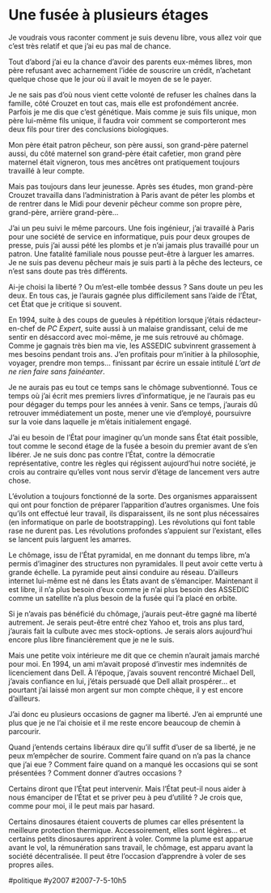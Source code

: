 # Une fusée à plusieurs étages

Je voudrais vous raconter comment je suis devenu libre, vous allez voir que c’est très relatif et que j’ai eu pas mal de chance.

Tout d’abord j’ai eu la chance d’avoir des parents eux-mêmes libres, mon père refusant avec acharnement l’idée de souscrire un crédit, n’achetant quelque chose que le jour où il avait le moyen de se le payer.

Je ne sais pas d’où nous vient cette volonté de refuser les chaînes dans la famille, côté Crouzet en tout cas, mais elle est profondément ancrée. Parfois je me dis que c’est génétique. Mais comme je suis fils unique, mon père lui-même fils unique, il faudra voir comment se comporteront mes deux fils pour tirer des conclusions biologiques.

Mon père était patron pêcheur, son père aussi, son grand-père paternel aussi, du côté maternel son grand-père était cafetier, mon grand père maternel était vigneron, tous mes ancêtres ont pratiquement toujours travaillé à leur compte.

Mais pas toujours dans leur jeunesse. Après ses études, mon grand-père Crouzet travailla dans l’administration à Paris avant de péter les plombs et de rentrer dans le Midi pour devenir pêcheur comme son propre père, grand-père, arrière grand-père…

J’ai un peu suivi le même parcours. Une fois ingénieur, j’ai travaillé à Paris pour une société de service en informatique, puis pour deux groupes de presse, puis j’ai aussi pété les plombs et je n’ai jamais plus travaillé pour un patron. Une fatalité familiale nous pousse peut-être à larguer les amarres. Je ne suis pas devenu pêcheur mais je suis parti à la pêche des lecteurs, ce n’est sans doute pas très différents.

Ai-je choisi la liberté ? Ou m’est-elle tombée dessus ? Sans doute un peu les deux. En tous cas, je l’aurais gagnée plus difficilement sans l’aide de l’État, cet État que je critique si souvent.

En 1994, suite à des coups de gueules à répétition lorsque j’étais rédacteur-en-chef de *PC Expert*, suite aussi à un malaise grandissant, celui de me sentir en désaccord avec moi-même, je me suis retrouvé au chômage. Comme je gagnais très bien ma vie, les ASSEDIC subvinrent grassement à mes besoins pendant trois ans. J’en profitais pour m’initier à la philosophie, voyager, prendre mon temps… finissant par écrire un essaie intitulé *L’art de ne rien faire sans fainéanter*.

Je ne aurais pas eu tout ce temps sans le chômage subventionné. Tous ce temps où j’ai écrit mes premiers livres d’informatique, je ne l’aurais pas eu pour dégager du temps pour les années à venir. Sans ce temps, j’aurais dû retrouver immédiatement un poste, mener une vie d’employé, poursuivre sur la voie dans laquelle je m’étais initialement engagé.

J’ai eu besoin de l’État pour imaginer qu’un monde sans État était possible, tout comme le second étage de la fusée a besoin du premier avant de s’en libérer. Je ne suis donc pas contre l’État, contre la démocratie représentative, contre les règles qui régissent aujourd’hui notre société, je crois au contraire qu’elles vont nous servir d’étage de lancement vers autre chose.

L’évolution a toujours fonctionné de la sorte. Des organismes apparaissent qui ont pour fonction de préparer l’apparition d’autres organismes. Une fois qu’ils ont effectué leur travail, ils disparaissent, ils ne sont plus nécessaires (en informatique on parle de bootstrapping). Les révolutions qui font table rase ne durent pas. Les révolutions profondes s’appuient sur l’existant, elles se lancent puis larguent les amarres.

Le chômage, issu de l’État pyramidal, en me donnant du temps libre, m’a permis d’imaginer des structures non pyramidales. Il peut avoir cette vertu à grande échelle. La pyramide peut ainsi conduire au réseau. D’ailleurs internet lui-même est né dans les États avant de s’émanciper. Maintenant il est libre, il n’a plus besoin d’eux comme je n’ai plus besoin des ASSEDIC comme un satellite n’a plus besoin de la fusée qui l’a placé en orbite.

Si je n’avais pas bénéficié du chômage, j’aurais peut-être gagné ma liberté autrement. Je serais peut-être entré chez Yahoo et, trois ans plus tard, j’aurais fait la culbute avec mes stock-options. Je serais alors aujourd’hui encore plus libre financièrement que je ne le suis.

Mais une petite voix intérieure me dit que ce chemin n’aurait jamais marché pour moi. En 1994, un ami m’avait proposé d’investir mes indemnités de licenciement dans Dell. À l’époque, j’avais souvent rencontré Michael Dell, j’avais confiance en lui, j’étais persuadé que Dell allait prospérer… et pourtant j’ai laissé mon argent sur mon compte chèque, il y est encore d’ailleurs.

J’ai donc eu plusieurs occasions de gagner ma liberté. J’en ai emprunté une plus que je ne l’ai choisie et il me reste encore beaucoup de chemin à parcourir.

Quand j’entends certains libéraux dire qu’il suffit d’user de sa liberté, je ne peux m’empêcher de sourire. Comment faire quand on n’a pas la chance que j’ai eue ? Comment faire quand on a manqué les occasions qui se sont présentées ? Comment donner d’autres occasions ?

Certains diront que l’État peut intervenir. Mais l’État peut-il nous aider à nous émanciper de l’État et se priver peu à peu d’utilité ? Je crois que, comme pour moi, il le peut mais par hasard.

Certains dinosaures étaient couverts de plumes car elles présentent la meilleure protection thermique. Accessoirement, elles sont légères… et certains petits dinosaures apprirent à voler. Comme la plume est apparue avant le vol, la rémunération sans travail, le chômage, est apparu avant la société décentralisée. Il peut être l’occasion d’apprendre à voler de ses propres ailes.

#politique #y2007 #2007-7-5-10h5
